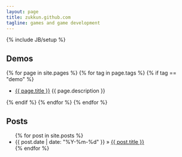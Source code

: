 ```yaml
---
layout: page
title: zukkun.github.com
tagline: games and game development
---
```

{% include JB/setup %}

## Demos

{% for page in site.pages %}
{% for tag in page.tags %}
{% if tag == "demo" %}
<ul>
<li><a href="{{ page.url }}">{{ page.title }}</a> {{ page.description }}</li>
</ul>
{% endif %}
{% endfor %}
{% endfor %}

## Posts

<ul class="posts">
  {% for post in site.posts %}
    <li><span>{{ post.date | date: "%Y-%m-%d" }}</span> &raquo; <a href="{{ BASE_PATH }}{{ post.url }}">{{ post.title }}</a></li>
  {% endfor %}
</ul>
